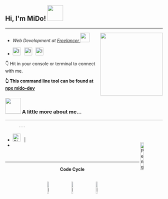 <h2> Hi, I'm MiDo! <img src="https://i.gifer.com/5UKF.gif" width="50"></h2> 

<hr></hr>
<img align='right'src="https://media2.giphy.com/media/v1.Y2lkPTc5MGI3NjExZDRob2lxajAxbDI1ODE3NmMzM3BvemhiaHVkN2kzam9sOGl0ajg1MyZlcD12MV9pbnRlcm5hbF9naWZfYnlfaWQmY3Q9Zw/Npdl9kOaKFJHuRCBGx/giphy.gif" width="200">


- <p><em>Web Development at <a href="#">Freelancer </a><img src="https://media.giphy.com/media/WUlplcMpOCEmTGBtBW/giphy.gif" width="30"> 
</em></p>

- [<img width="25" height="25" alt="image" src="https://github.com/user-attachments/assets/12213a54-1361-4c2a-a2fc-282effa632d2" />](#)
&nbsp; [<img width="25" height="25" alt="image" src="https://github.com/user-attachments/assets/ca3e7fd5-709d-4f22-8841-564fd806e4ee" />](#)
&nbsp; [<img width="25" height="25" alt="image" src="https://github.com/user-attachments/assets/3005c1be-5a53-418b-8302-431cecf6b2d0" />](#)

👇 Hit in your console or terminal to connect with me.


**👆 This command line tool can be found at [npx mido-dev](#)**

### <img src="https://media.giphy.com/media/VgCDAzcKvsR6OM0uWg/giphy.gif" width="50"> A little more about me...  



<div align="center">
     
</div>
<hr></hr>

```dart
      ---
```

-  <img alt="GIF" src="https://github.com/SP-XD/SP-XD/blob/main/images/Developer.gif" width="25" /> &nbsp; |
-  <img align="right" src="https://raw.githubusercontent.com/Tarikul-Islam-Anik/Animated-Fluent-Emojis/master/Emojis/Animals/Penguin.png" alt="Penguin" width="15%" />
<br>

<div align="center" >

<hr></hr>

**Code Cycle**

<br>

<img src="https://raw.githubusercontent.com/Tarikul-Islam-Anik/Animated-Fluent-Emojis/master/Emojis/Smilies/Face%20with%20Spiral%20Eyes.png" width="10%" alt="Broken system!"/>
&nbsp;&nbsp;&nbsp;&nbsp;&nbsp;
<img src="https://raw.githubusercontent.com/Tarikul-Islam-Anik/Animated-Fluent-Emojis/master/Emojis/Smilies/Relieved%20Face.png" width="10%" alt="It's working!"/>
&nbsp;&nbsp;&nbsp;&nbsp;&nbsp;
<img src="https://raw.githubusercontent.com/Tarikul-Islam-Anik/Animated-Fluent-Emojis/master/Emojis/Smilies/Astonished%20Face.png" width="10%" alt="It's working but you don't know how!"/><br>

</div>

